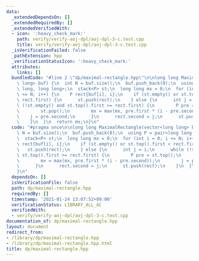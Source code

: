 ```yaml
---
data:
  _extendedDependsOn: []
  _extendedRequiredBy: []
  _extendedVerifiedWith:
  - icon: ':heavy_check_mark:'
    path: verify/verify-aoj-dpl/aoj-dpl-3-c.test.cpp
    title: verify/verify-aoj-dpl/aoj-dpl-3-c.test.cpp
  _isVerificationFailed: false
  _pathExtension: hpp
  _verificationStatusIcon: ':heavy_check_mark:'
  attributes:
    links: []
  bundledCode: "#line 2 \"dp/maximal-rectangle.hpp\"\n\nlong long MaximalRectangle(vector<long\
    \ long> buf) {\n  int N = buf.size();\n  buf.push_back(0);\n  using P = pair<long\
    \ long, long long>;\n  stack<P> st;\n  long long mx = 0;\n  for (int i = 0; i\
    \ <= N; i++) {\n    P rect{buf[i], i};\n    if (st.empty() or st.top().first <\
    \ rect.first) {\n      st.push(rect);\n    } else {\n      int j = i;\n      while\
    \ (!st.empty() and st.top().first >= rect.first) {\n        P pre = st.top();\n\
    \        st.pop();\n        mx = max(mx, pre.first * (i - pre.second));\n    \
    \    j = pre.second;\n      }\n      rect.second = j;\n      st.push(rect);\n\
    \    }\n  }\n  return mx;\n}\n"
  code: "#pragma once\n\nlong long MaximalRectangle(vector<long long> buf) {\n  int\
    \ N = buf.size();\n  buf.push_back(0);\n  using P = pair<long long, long long>;\n\
    \  stack<P> st;\n  long long mx = 0;\n  for (int i = 0; i <= N; i++) {\n    P\
    \ rect{buf[i], i};\n    if (st.empty() or st.top().first < rect.first) {\n   \
    \   st.push(rect);\n    } else {\n      int j = i;\n      while (!st.empty() and\
    \ st.top().first >= rect.first) {\n        P pre = st.top();\n        st.pop();\n\
    \        mx = max(mx, pre.first * (i - pre.second));\n        j = pre.second;\n\
    \      }\n      rect.second = j;\n      st.push(rect);\n    }\n  }\n  return mx;\n\
    }\n"
  dependsOn: []
  isVerificationFile: false
  path: dp/maximal-rectangle.hpp
  requiredBy: []
  timestamp: '2021-01-24 13:07:52+09:00'
  verificationStatus: LIBRARY_ALL_AC
  verifiedWith:
  - verify/verify-aoj-dpl/aoj-dpl-3-c.test.cpp
documentation_of: dp/maximal-rectangle.hpp
layout: document
redirect_from:
- /library/dp/maximal-rectangle.hpp
- /library/dp/maximal-rectangle.hpp.html
title: dp/maximal-rectangle.hpp
---
```

